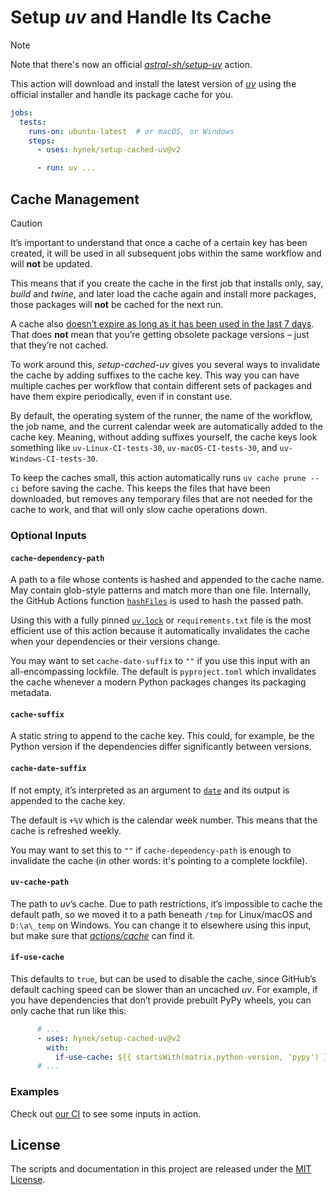 # Setup *uv* and Handle Its Cache

> [!NOTE]
> Note that there's now an official [*astral-sh/setup-uv*](https://github.com/astral-sh/setup-uv) action.

This action will download and install the latest version of [*uv*](https://github.com/astral-sh/uv) using the official installer and handle its package cache for you.

```yaml
jobs:
  tests:
    runs-on: ubuntu-latest  # or macOS, or Windows
    steps:
      - uses: hynek/setup-cached-uv@v2

      - run: uv ...
```


## Cache Management

> [!CAUTION]
> It’s important to understand that once a cache of a certain key has been created, it will be used in all subsequent jobs within the same workflow and will **not** be updated.
>
> This means that if you create the cache in the first job that installs only, say, *build* and *twine*, and later load the cache again and install more packages, those packages will **not** be cached for the next run.
>
> A cache also [doesn’t expire as long as it has been used in the last 7 days](https://docs.github.com/en/actions/using-workflows/caching-dependencies-to-speed-up-workflows#usage-limits-and-eviction-policy).
> That does **not** mean that you’re getting obsolete package versions – just that they’re not cached.

To work around this, *setup-cached-uv* gives you several ways to invalidate the cache by adding suffixes to the cache key.
This way you can have multiple caches per workflow that contain different sets of packages and have them expire periodically, even if in constant use.

By default, the operating system of the runner, the name of the workflow, the job name, and the current calendar week are automatically added to the cache key.
Meaning, without adding suffixes yourself, the cache keys look something like `uv-Linux-CI-tests-30`, `uv-macOS-CI-tests-30`, and `uv-Windows-CI-tests-30`.

To keep the caches small, this action automatically runs `uv cache prune --ci` before saving the cache.
This keeps the files that have been downloaded, but removes any temporary files that are not needed for the cache to work, and that will only slow cache operations down.


### Optional Inputs

#### `cache-dependency-path`

A path to a file whose contents is hashed and appended to the cache name.
May contain glob-style patterns and match more than one file.
Internally, the GitHub Actions function [`hashFiles`](https://docs.github.com/en/actions/learn-github-actions/expressions#hashfiles) is used to hash the passed path.

Using this with a fully pinned [`uv.lock`](https://docs.astral.sh/uv/concepts/projects/) or `requirements.txt` file is the most efficient use of this action because it automatically invalidates the cache when your dependencies or their versions change.

You may want to set `cache-date-suffix` to `""` if you use this input with an all-encompassing lockfile.
The default is `pyproject.toml` which invalidates the cache whenever a modern Python packages changes its packaging metadata.


#### `cache-suffix`

A static string to append to the cache key.
This could, for example, be the Python version if the dependencies differ significantly between versions.


#### `cache-date-suffix`

If not empty, it’s interpreted as an argument to [`date`](https://man7.org/linux/man-pages/man1/date.1.html) and its output is appended to the cache key.

The default is `+%V` which is the calendar week number.
This means that the cache is refreshed weekly.

You may want to set this to `""` if `cache-dependency-path` is enough to invalidate the cache (in other words: it's pointing to a complete lockfile).


#### `uv-cache-path`

The path to *uv*’s cache.
Due to path restrictions, it’s impossible to cache the default path, so we moved it to a path beneath `/tmp` for Linux/macOS and `D:\a\_temp` on Windows.
You can change it to elsewhere using this input, but make sure that [*actions/cache*](https://github.com/actions/cache) can find it.


#### `if-use-cache`

This defaults to `true`, but can be used to disable the cache, since GitHub’s default caching speed can be slower than an uncached *uv*.
For example, if you have dependencies that don’t provide prebuilt PyPy wheels, you can only cache that run like this:

```yaml
      # ...
      - uses: hynek/setup-cached-uv@v2
        with:
          if-use-cache: ${{ startsWith(matrix.python-version, 'pypy') }}
      # ...
```


### Examples

Check out [our CI](.github/workflows/ci.yml) to see some inputs in action.


## License

The scripts and documentation in this project are released under the [MIT License](LICENSE).
